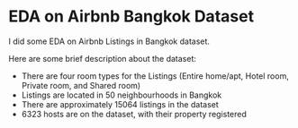 # EDA on Airbnb Bangkok Dataset
I did some EDA on Airbnb Listings in Bangkok dataset.<br>

Here are some brief description about the dataset:
- There are four room types for the Listings (Entire home/apt, Hotel room, Private room, and Shared room)
- Listings are located in 50 neighbourhoods in Bangkok
- There are approximately 15064 listings in the dataset
- 6323 hosts are on the dataset, with their property registered
